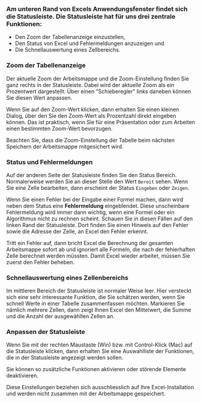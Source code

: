 ### Am unteren Rand von Excels Anwendungsfenster findet sich die Statusleiste. Die Statusleiste hat für uns drei zentrale Funktionen:

- Den Zoom der Tabellenanzeige einzustellen, 
- Den Status von Excel und Fehlermeldungen anzuzeigen und
- Die Schnellauswertung eines Zellbereichs.

### Zoom der Tabellenanzeige


Der aktuelle Zoom der Arbeitsmappe und die Zoom-Einstellung finden Sie ganz rechts in der Statusleiste. Dabei wird der aktuelle Zoom als ein Prozentwert dargestellt. Über einen "Schieberegler" links daneben können Sie diesen Wert anpassen. 

Wenn Sie auf den Zoom-Wert klicken, dann erhalten Sie einen kleinen Dialog, über den Sie den Zoom-Wert als Prozentzahl direkt eingeben können. Das ist praktisch, wenn Sie für eine Präsentation oder zum Arbeiten einen bestimmten Zoom-Wert bevorzugen.

<p class="alert alert-warning" markdonw="1">
Beachten Sie, dass die Zoom-Einstellung der Tabelle beim nächsten Speichern der Arbeitsmappe mitgesichert wird.
</p>

### Status und Fehlermeldungen

Auf der anderen Seite der Statusleiste finden Sie den Status Bereich. Normalerweise werden Sie an dieser Stelle den Wert ``Bereit`` sehen. Wenn Sie eine Zelle bearbeiten, dann erscheint der Status ``Eingeben`` oder ``Zeigen``.

Wenn Sie einen Fehler bei der Eingabe einer Formel machen, dann wird neben dem Status eine **Fehlermeldung** eingeblendet. Diese unscheinbare Fehlermeldung wird immer dann wichtig, wenn eine Formel oder ein Algorithmus nicht zu rechnen scheint. Schauen Sie in diesen Fällen auf den linken Rand der Statusleiste. Dort finden Sie einen Hinweis auf den Fehler sowie die Adresse der Zelle, an Excel den Fehler erkennt.

Tritt ein Fehler auf, dann bricht Excel die Berechnung der gesamten Arbeitsmappe sofort ab und ignoriert alle Formeln, die nach der fehlerhaften Zelle berechnet werden müssten. Damit Excel wieder arbeitet, müssen Sie zuerst den Fehler beheben.

### Schnellauswertung eines Zellenbereichs

Im mittleren Bereich der Statusleiste ist normaler Weise leer. Hier versteckt sich eine sehr interessante Funktion, die Sie schätzen werden, wenn Sie schnell Werte in einer Tabelle zusammenfassen möchten. Markieren Sie nämlich mehrere Zellen, dann zeigt
Ihnen Excel den Mittelwert, die Summe und die Anzahl der ausgewählten Zellen an.

### Anpassen der Statusleiste

Wenn Sie mit der rechten Maustaste (Win) bzw. mit Control-Klick (Mac) auf die Statusleiste klicken, dann erhalten Sie eine Auswahlliste der Funktionen, die in der Statusleiste angezeigt werden sollen.

Sie können so zusätzliche Funktionen aktivieren oder störende Elemente deaktivieren.

<p class="alert alert-info" markdown="1">
    Diese Einstellungen beziehen sich ausschliesslich auf Ihre Excel-Installation und werden nicht zusammen mit der Arbeitsmappe gespeichert.
</p>
